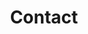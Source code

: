 ---
# An instance of the Contact widget.
widget: contact

# This file represents a page section.
headless: true

# Order that this section appears on the page.
weight: 130

title: Contact
subtitle:

content:
  # Automatically link email and phone or display as text?
  autolink: true

  # Email form provider
  form: 

  # Contact details (edit or remove options as required)
  email: senna@gatech.edu1
  phone: 
  address:
    street: 765 Ferst Dr NW Room 338
    city: Atlanta
    region: GA
    postcode: '30318'
    country: United States
    country_code: US
  coordinates:
    latitude: '33.7762 N'
    longitude: '-84.4023 W'
  directions: 
  office_hours:
  appointment_url: 
  contact_links:
    - icon: 
      icon_pack: 
      name: 
      link: 

design:
  columns: '2'
---
